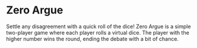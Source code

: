 # Zero Argue

Settle any disagreement with a quick roll of the dice! Zero Argue is a simple two-player game where each player rolls a virtual dice. The player with the higher number wins the round, ending the debate with a bit of chance.